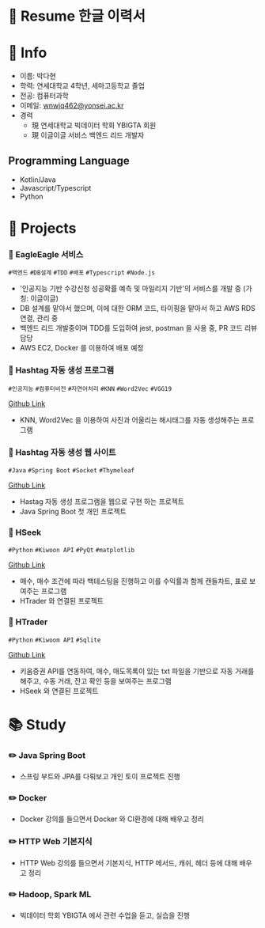# 📄 Resume 한글 이력서

# 🔎 Info

- 이름: 박다현
- 학력: 연세대학교 4학년, 세마고등학교 졸업
- 전공: 컴퓨터과학
- 이메일: wnwjq462@yonsei.ac.kr
- 경력
    - 現 연세대학교 빅데이터 학회 YBIGTA 회원
    - 現 이글이글 서비스 백엔드 리드 개발자

## Programming Language

- Kotlin/Java
- Javascript/Typescript
- Python


# 📂 Projects

### 📑 EagleEagle 서비스

`#백엔드` `#DB설계` `#TDD` `#배포` `#Typescript` `#Node.js`

- '인공지능 기반 수강신청 성공확률 예측 및 마일리지 기반'의 서비스를 개발 중 (가칭: 이글이글)
- DB 설계를 맡아서 했으며, 이에 대한 ORM 코드, 타이핑을 맡아서 하고 AWS RDS 연결, 관리 중
- 백엔드 리드 개발중이며 TDD를 도입하여 jest, postman 을 사용 중,  PR 코드 리뷰 담당
- AWS EC2, Docker 를 이용하여 배포 예정

### 📑 Hashtag 자동 생성 프로그램

`#인공지능` `#컴퓨터비전` `#자연어처리` `#KNN` `#Word2Vec` `#VGG19` 

[Github Link](https://github.com/wnwjq462/Instagram-hashtag-generator)

- KNN, Word2Vec 을 이용하여 사진과 어울리는 해시태그를 자동 생성해주는 프로그램

### 📑 Hashtag 자동 생성 웹 사이트

`#Java` `#Spring Boot` `#Socket` `#Thymeleaf`

[Github Link](https://github.com/wnwjq462/Hashtag-Generating-Web)

- Hastag 자동 생성 프로그램을 웹으로 구현 하는 프로젝트
- Java Spring Boot 첫 개인 프로젝트

### 📑 HSeek

`#Python` `#Kiwoon API` `#PyQt` `#matplotlib`

[Github Link](https://github.com/wnwjq462/HSeek)

- 매수, 매수 조건에 따라 백테스팅을 진행하고 이를 수익률과 함께 캔들차트, 표로 보여주는 프로그램
- HTrader 와 연결된 프로젝트

### 📑 HTrader

`#Python` `#Kiwoom API` `#Sqlite`

[Github Link](https://github.com/wnwjq462/HTrader)

- 키움증권 API를 연동하여, 매수, 매도목록이 있는 txt 파일을 기반으로 자동 거래를 해주고, 수동 거래, 잔고 확인 등을 보여주는 프로그램
- HSeek 와 연결된 프로젝트

# 📚 Study

### ✏️ Java Spring Boot

- 스프링 부트와 JPA를 다뤄보고 개인 토이 프로젝트 진행

### ✏️ Docker

- Docker 강의를 들으면서 Docker 와 CI환경에 대해 배우고 정리

### ✏️ HTTP Web 기본지식

- HTTP Web 강의를 들으면서 기본지식, HTTP 메서드, 캐쉬, 헤더 등에 대해 배우고 정리

### ✏️ Hadoop, Spark ML

- 빅데이터 학회 YBIGTA 에서 관련 수업을 듣고, 실습을 진행
